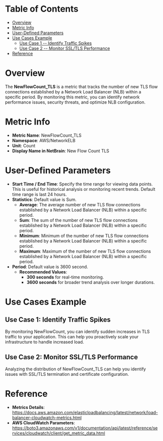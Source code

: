 # Table of Contents
- [Overview](#overview)
- [Metric Info](#metric-info)
- [User-Defined Parameters](#user-defined-parameters)
- [Use Cases Example](#example)
    - [Use Case 1 -- Identify Traffic Spikes](#example-1) 
    - [Use Case 2 -- Monitor SSL/TLS Performance](#example-2)
- [Reference](#reference)

# Overview <a name="overview"></a>
The <b>NewFlowCount_TLS</b> is a metric that tracks the number of new TLS flow connections established by a Network Load Balancer (NLB) within a specific period. By monitoring this metric, you can identify network performance issues, security threats, and optimize NLB configuration.

# Metric Info <a name="metric-info"></a>
* <b>Metric Name</b>: NewFlowCount_TLS
* <b>Namespace</b>: AWS/NetworkELB
* <b>Unit</b>: Count
* <b>Display Name in NetBrain</b>: New Flow Count TLS

# User-Defined Parameters <a name="user-defined-parameters"></a>
* <b>Start Time / End Time</b>: Specify the time range for viewing data points. This is useful for historical analysis or monitoring recent trends. Default time range is last 24 hours.
* <b>Statistics</b>: Default value is Sum.
  * <b>Average</b>: The average number of new TLS flow connections established by a Network Load Balancer (NLB) within a specific period.
  * <b>Sum</b>: The sum of the number of new TLS flow connections established by a Network Load Balancer (NLB) within a specific period.
  * <b>Minimum</b>: Minimum of the number of new TLS flow connections established by a Network Load Balancer (NLB) within a specific period.
  * <b>Maximum</b>: Maximum of the number of new TLS flow connections established by a Network Load Balancer (NLB) within a specific period.
* <b>Period</b>: Default value is 3600 second.
  * <b>Recommended Values</b>:
    * <b>300 seconds</b> for real-time monitoring.
    * <b>3600 seconds</b> for broader trend analysis over longer durations.

# Use Cases Example <a name="example"></a>
## Use Case 1: Identify Traffic Spikes <a name="example-1"></a>
By monitoring NewFlowCount, you can identify sudden increases in TLS traffic to your application. This can help you proactively scale your infrastructure to handle increased load.

## Use Case 2: Monitor SSL/TLS Performance <a name="example-2"></a>
Analyzing the distribution of NewFlowCount_TLS can help you identify issues with SSL/TLS termination and certificate configuration.

# Reference <a name="reference"></a>
* <b>Metrics Details</b>: https://docs.aws.amazon.com/elasticloadbalancing/latest/network/load-balancer-cloudwatch-metrics.html
* <b>AWS CloudWatch Parameters</b>: https://boto3.amazonaws.com/v1/documentation/api/latest/reference/services/cloudwatch/client/get_metric_data.html